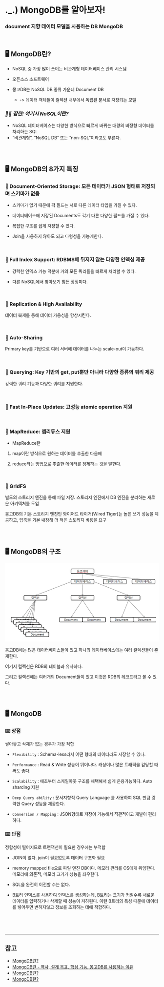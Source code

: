 # ._.) MongoDB를 알아보자!
### document 지향 데이터 모델을 사용하는 DB MongoDB

<br/>

## 🖥 MongoDB란?

* NoSQL 중 가장 많이 쓰이는 비관계형 데이터베이스 관리 시스템

*  오픈소스 소프트웨어

* 몽고DB는 NoSQL DB 종류 가운데 Document DB

    * -> 데이터 객체들이 컬렉션 내부에서 독립된 문서로 저장되는 모델

### _🖐🏻 잠깐! 여기서 NoSQL이란?_

* NoSQL 데이터베이스는 다양한 방식으로 빠르게 바뀌는 대량의 비정형 데이터를 처리하는 SQL
* “비관계형”, “NoSQL DB” 또는 “non-SQL”이라고도 부른다.

<br/><br/>

## 🖥 MongoDB의 8가지 특징

### 📍 Document-Oriented Storage: 모든 데이터가 JSON 형태로 저장되며 스키마가 없음

* 스키마가 없기 때문에 각 필드는 서로 다른 데이터 타입을 가질 수 있다.

* 데이터베이스에 저장된 Documents도 각기 다른 다양한 필드를 가질 수 있다.

* 복잡한 구조를 쉽게 저장할 수 있다.

* Join을 사용하지 않아도 되고 다형성을 가능케한다.

<br/>

### 📍 Full Index Support: RDBMS에 뒤지지 않는 다양한 인덱싱 제공

* 강력한 인덱스 기능 덕분에 거의 모든 쿼리들을 빠르게 처리할 수 있다.

* 다른 NoSQL에서 찾아보기 힘든 장정미다.

<br/>

### 📍 Replication & High Availability

데이터 복제를 통해 데이터 가용성을 향상시킨다.

<br/>

### 📍 Auto-Sharing

Primary key를 기반으로 여러 서버에 데이터를 나누는 scale-out이 가능하다. 

<br/>

### 📍 Querying: Key 기반의 get, put뿐만 아니라 다양한 종류의 쿼리 제공

강력한 쿼리 기능과 다양한 쿼리를 지원한다.

<br/>

### 📍 Fast In-Place Updates: 고성능 atomic operation 지원

<br/>

### 📍 MapReduce: 맵리듀스 지원

* MapReduce란 

1. map이란 방식으로 원하는 데이터를 추출한 다음에 

2. reduce라는 방법으로 추출한 데이터를 정제하는 것을 말한다.

<br/>

### 📍 GridFS

별도의 스토리지 엔진을 통해 파일 저장. 스토리지 엔진에서 DB 엔진을 분리하는 새로운 아키텍처를 도입

몽고DB의 기본 스토리지 엔진인 와이어드 타이거(Wired Tiger)는 높은 쓰기 성능을 제공하고, 압축을 기본 내장해 더 적은 스토리지 비용을 요구

<br/><br/>

## 🖥 MongoDB의 구조

<p align="center">
<img src="./img/mongoDB.png">
</p>

몽고DB에는 많은 데이터베이스들이 있고 하나의 데이터베이스에는 여러 컬렉션들이 존재한다.

여기서 컬렉션은 RDB의 테이블과 유사하다.

그리고 컬렉션에는 여러개의 Document들이 있고 이것은 RDB의 레코드라고 볼 수 있다.

<br/><br/>

## 🖥 MongoDB

### ⌨️ 장점

쌓아놓고 삭제가 없는 경우가 가장 적합

* `Flexibility` : Schema-less라서 어떤 형태의 데이터라도 저장할 수 있다.

* `Performance` : Read & Write 성능이 뛰어나다. 캐싱이나 많은 트래픽을 감당할 때 써도 좋다.

* `Scalability` : 애초부터 스케일아웃 구조를 채택해서 쉽게 운용가능하다. Auto sharding 지원

* `Deep Query ability` : 문서지향적 Query Language 를 사용하여 SQL 만큼 강력한 Query 성능을 제공한다.

* `Conversion / Mapping` : JSON형태로 저장이 가능해서 직관적이고 개발이 편리하다.

### ⌨️ 단점

정합성이 떨어지므로 트랜잭션이 필요한 경우에는 부적합

* JOIN이 없다. join이 필요없도록 데이터 구조화 필요

* memory mapped file으로 파일 엔진 DB이다. 메모리 관리를 OS에게 위임한다. 메모리에 의존적, 메모리 크기가 성능을 좌우한다.

* SQL을 완전히 이전할 수는 없다.

* B트리 인덱스를 사용하여 인덱스를 생성하는데, B트리는 크기가 커질수록 새로운 데이터를 입력하거나 삭제할 때 성능이 저하된다. 이런 B트리의 특성 때문에 데이터를 넣어두면 변하지않고 정보를 조회하는 데에 적합하다.

<br/><br/><br/>

***

## 참고
* [MongoDB란?](https://kr.teradata.com/Glossary/What-is-MongoDB)
* [MongoDB란 - 역사, 설계 목표, 핵심 기능, 몽고DB를 사용하는 이유](https://hoing.io/archives/1379)
* [MongoDB란?](https://hwanine.github.io/database/MongoDB/)
* [MongoDB란?](https://velog.io/@ckstn0777/MongoDB%EB%9E%80)
